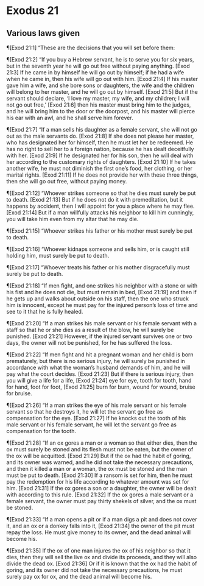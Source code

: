 # Exodus 21

## Various laws given
¶[Exod 21:1] “These are the decisions that you will set before them:

¶[Exod 21:2] “If you buy a Hebrew servant, he is to serve you for six years, but in the seventh year he will go out free without paying anything.
[Exod 21:3] If he came in by himself he will go out by himself; if he had a wife when he came in, then his wife will go out with him.
[Exod 21:4] If his master gave him a wife, and she bore sons or daughters, the wife and the children will belong to her master, and he will go out by himself.
[Exod 21:5] But if the servant should declare, ‘I love my master, my wife, and my children; I will not go out free,’
[Exod 21:6] then his master must bring him to the judges, and he will bring him to the door or the doorpost, and his master will pierce his ear with an awl, and he shall serve him forever.

¶[Exod 21:7] “If a man sells his daughter as a female servant, she will not go out as the male servants do.
[Exod 21:8] If she does not please her master, who has designated her for himself, then he must let her be redeemed. He has no right to sell her to a foreign nation, because he has dealt deceitfully with her.
[Exod 21:9] If he designated her for his son, then he will deal with her according to the customary rights of daughters.
[Exod 21:10] If he takes another wife, he must not diminish the first one’s food, her clothing, or her marital rights.
[Exod 21:11] If he does not provide her with these three things, then she will go out free, without paying money.

¶[Exod 21:12] “Whoever strikes someone so that he dies must surely be put to death.
[Exod 21:13] But if he does not do it with premeditation, but it happens by accident, then I will appoint for you a place where he may flee.
[Exod 21:14] But if a man willfully attacks his neighbor to kill him cunningly, you will take him even from my altar that he may die.

¶[Exod 21:15] “Whoever strikes his father or his mother must surely be put to death.

¶[Exod 21:16] “Whoever kidnaps someone and sells him, or is caught still holding him, must surely be put to death.

¶[Exod 21:17] “Whoever treats his father or his mother disgracefully must surely be put to death.

¶[Exod 21:18] “If men fight, and one strikes his neighbor with a stone or with his fist and he does not die, but must remain in bed,
[Exod 21:19] and then if he gets up and walks about outside on his staff, then the one who struck him is innocent, except he must pay for the injured person’s loss of time and see to it that he is fully healed.

¶[Exod 21:20] “If a man strikes his male servant or his female servant with a staff so that he or she dies as a result of the blow, he will surely be punished.
[Exod 21:21] However, if the injured servant survives one or two days, the owner will not be punished, for he has suffered the loss.

¶[Exod 21:22] “If men fight and hit a pregnant woman and her child is born prematurely, but there is no serious injury, he will surely be punished in accordance with what the woman’s husband demands of him, and he will pay what the court decides.
[Exod 21:23] But if there is serious injury, then you will give a life for a life,
[Exod 21:24] eye for eye, tooth for tooth, hand for hand, foot for foot,
[Exod 21:25] burn for burn, wound for wound, bruise for bruise.

¶[Exod 21:26] “If a man strikes the eye of his male servant or his female servant so that he destroys it, he will let the servant go free as compensation for the eye.
[Exod 21:27] If he knocks out the tooth of his male servant or his female servant, he will let the servant go free as compensation for the tooth.

¶[Exod 21:28] “If an ox gores a man or a woman so that either dies, then the ox must surely be stoned and its flesh must not be eaten, but the owner of the ox will be acquitted.
[Exod 21:29] But if the ox had the habit of goring, and its owner was warned, and he did not take the necessary precautions, and then it killed a man or a woman, the ox must be stoned and the man must be put to death.
[Exod 21:30] If a ransom is set for him, then he must pay the redemption for his life according to whatever amount was set for him.
[Exod 21:31] If the ox gores a son or a daughter, the owner will be dealt with according to this rule.
[Exod 21:32] If the ox gores a male servant or a female servant, the owner must pay thirty shekels of silver, and the ox must be stoned.

¶[Exod 21:33] “If a man opens a pit or if a man digs a pit and does not cover it, and an ox or a donkey falls into it,
[Exod 21:34] the owner of the pit must repay the loss. He must give money to its owner, and the dead animal will become his.

¶[Exod 21:35] If the ox of one man injures the ox of his neighbor so that it dies, then they will sell the live ox and divide its proceeds, and they will also divide the dead ox.
[Exod 21:36] Or if it is known that the ox had the habit of goring, and its owner did not take the necessary precautions, he must surely pay ox for ox, and the dead animal will become his.

